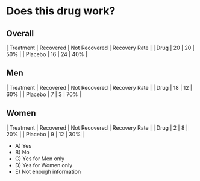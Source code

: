 # Does this drug work?

## Overall

| Treatment    | Recovered | Not Recovered | Recovery Rate |
| Drug         | 20        |  20           | 50%           |
| Placebo      | 16        | 24            | 40%           |

## Men

| Treatment    | Recovered | Not Recovered | Recovery Rate |
| Drug         | 18        | 12            | 60%           |
| Placebo      | 7         | 3             | 70%           |

## Women

| Treatment    | Recovered | Not Recovered | Recovery Rate |
| Drug         | 2         | 8             | 20%           |
| Placebo      | 9         | 12            | 30%           |

* A) Yes
* B) No
* C) Yes for Men only
* D) Yes for Women only
* E) Not enough information
